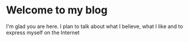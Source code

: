 # Welcome to my blog

I'm glad you are here. I plan to talk about what I believe, what I like and to express myself on the Internet
